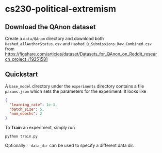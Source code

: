 # cs230-political-extremism

## Download the QAnon dataset

Create a `data/QAnon` directory and download both `Hashed_allAuthorStatus.csv` and `Hashed_Q_Submissions_Raw_Combined.csv` from https://figshare.com/articles/dataset/Datasets_for_QAnon_on_Reddit_research_project_/19251581

## Quickstart

A `base_model` directory under the `experiments` directory contains a file `params.json` which sets the parameters for the experiment. It looks like

```json
{
  "learning_rate": 1e-3,
  "batch_size": 5,
  "num_epochs": 2
}
```

To **Train** an experiment, simply run

```
python train.py
```

Optionally `--data_dir` can be used to specify a different data dir.